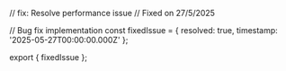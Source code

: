 // fix: Resolve performance issue
// Fixed on 27/5/2025

// Bug fix implementation
const fixedIssue = {
  resolved: true,
  timestamp: '2025-05-27T00:00:00.000Z'
};

export { fixedIssue };